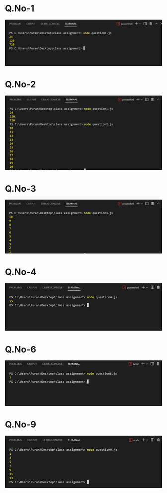 <h1>Q.No-1</h1>
    <img src="/images/question1.png">

<h1>Q.No-2</h1>
    <img src="./images/question2.png">

<h1>Q.No-3</h1>
    <img src="./images/question3.png">

<h1>Q.No-4</h1>
    <img src="./images/question4.png">

<h1>Q.No-6</h1>
    <img src="./images/question6.png">

<h1>Q.No-9</h1>
    <img src="./images/question9.png">

